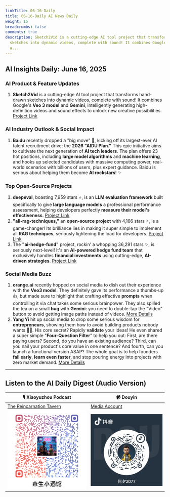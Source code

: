 ```yaml
---
linkTitle: 06-16-Daily
title: 06-16-Daily AI News Daily
weight: 15
breadcrumbs: false
comments: true
description: Sketch2Vid is a cutting-edge AI tool project that transforms hand-drawn
  sketches into dynamic videos, complete with sound! It combines Google's Veo 3 model
  a...
---
```

## AI Insights Daily: June 16, 2025

### **AI Product & Feature Updates**
1. **Sketch2Vid** is a cutting-edge AI tool project that transforms hand-drawn sketches into dynamic videos, complete with sound! It combines Google's **Veo 3 model** and **Gemini**, intelligently generating high-definition videos and sound effects to unlock new creative possibilities. [Project Link](https://github.com/NSTiwari/Sketch2Vid)

### **AI Industry Outlook & Social Impact**
1. **Baidu** recently dropped a "big move" 🚀, kicking off its largest-ever AI talent recruitment drive: the **2026 "AIDU Plan."** This epic initiative aims to cultivate the next generation of **AI tech leaders**. The plan offers 23 hot positions, including **large model algorithms** and **machine learning**, and hooks up selected candidates with massive computing power, real-world scenarios with billions of users, plus expert guidance. Baidu is serious about helping them become **AI rockstars**! ✨

### **Top Open-Source Projects**
1. **deepeval**, boasting 7,959 stars ⭐, is an **LLM evaluation framework** built specifically to give **large language models** a professional performance assessment, helping developers perfectly **measure their model's effectiveness**. [Project Link](https://github.com/confident-ai/deepeval)
2. **"all-rag-techniques,"** an **open-source project** with 4,166 stars ⭐, is a game-changer! Its brilliance lies in making it super simple to implement all **RAG techniques**, seriously lightening the load for developers. [Project Link](https://github.com/FareedKhan-dev?tab=repositories)
3. The **"ai-hedge-fund"** project, rockin' a whopping 36,291 stars ✨, is seriously next-level! It's an **AI-powered hedge fund team** that exclusively handles **financial investments** using cutting-edge, **AI-driven strategies**. [Project Link](https://github.com/virattt/ai-hedge-fund)

### **Social Media Buzz**
1. **orange.ai** recently hopped on social media to dish out their experience with the **Veo3 model**. They definitely gave its performance a thumbs-up 👍, but made sure to highlight that crafting effective **prompts** when controlling it via chat takes some serious brainpower. They also spilled the tea on a small **bug** with **Gemini**: you need to double-tap the "Video" button to avoid getting image paths instead of videos. [More Details](https://x.com/oran_ge/status/1934204708614545697)
2. **Yang Yi** hit up social media to drop some serious wisdom for **entrepreneurs**, showing them how to avoid building products nobody wants 🙅‍♀️. His core secret? Rapidly **validate** your ideas! He even shared a super simple "**Four-Question Filter**" to help you out: First, are there paying users? Second, do you have an existing audience? Third, can you nail your product's core value in one sentence? And fourth, can you launch a functional version ASAP? The whole goal is to help founders **fail early**, **learn even faster**, and stop pouring energy into projects with zero market demand. [More Details](https://m.okjike.com/originalPosts/684e90216c1af58f5d957ece)

---

## **Listen to the AI Daily Digest (Audio Version)**

| 🎙️ **Xiaoyuzhou Podcast** | 📹 **Douyin** |
| --- | --- |
| [The Reincarnation Tavern](https://www.xiaoyuzhoufm.com/podcast/683c62b7c1ca9cf575a5030e)  |   [Media Account](https://www.douyin.com/user/MS4wLjABAAAAwpwqPQlu38sO38VyWgw9ZjDEnN4bMR5j8x111UxpseHR9DpB6-CveI5KRXOWuFwG)|
| ![The Reincarnation Tavern Podcast](https://raw.githubusercontent.com/justlovemaki/imagehub/refs/heads/main/logo/f959f7984e9163fc50d3941d79a7f262.md.png) | ![Douyin Info Hub](https://raw.githubusercontent.com/justlovemaki/imagehub/refs/heads/main/logo/7fc30805eeb831e1e2baa3a240683ca3.md.png) |